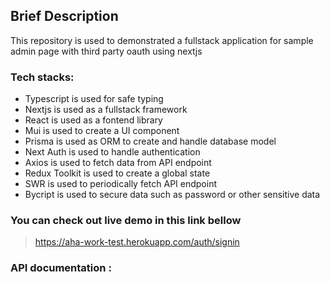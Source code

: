 ## Brief Description
This repository is used to demonstrated a fullstack application for sample admin page with third party oauth using nextjs 
 
### Tech stacks:
- Typescript is used for safe typing
- Nextjs is used as a fullstack framework
- React is used as a fontend library 
- Mui is used to create a UI component
- Prisma is used as ORM to create and handle database model
- Next Auth is used to handle authentication
- Axios is used to fetch data from API endpoint
- Redux Toolkit is used to create a global state
- SWR is used to periodically fetch API endpoint 
- Bycript is used to secure data such as password or other sensitive data

### You can check out live demo in this link bellow
> https://aha-work-test.herokuapp.com/auth/signin

### API documentation :
> 

